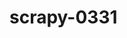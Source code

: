 # scrapy-0331
<!-- 
antionline: done
    scrapy crawl antionline -s CONCURRENT_REQUESTS=5 站点防爬
caas: done
chinaseed114: done
    scrapy crawl chinaseed114 -s CONCURRENT_REQUESTS=5 站点防爬
dh31: done
dhseed: done
fengle: done
kiplinger: 打不开
originseed: done
seedtest: done
yahoo: 打不开
-->
